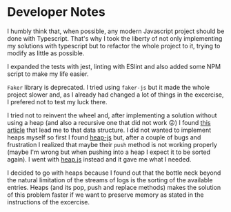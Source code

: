 # Developer Notes

I humbly think that, when possible, any modern Javascript project should be done with Typescript.
That's why I took the liberty of not only implementing my solutions with typescript but to
refactor the whole project to it, trying to modify as little as possible.

I expanded the tests with jest, linting with ESlint and also added some NPM script to make my life
easier.

`Faker` library is deprecated. I tried using `faker-js` but it made the whole project slower and, as I
already had changed a lot of things in the excercise, I prefered not to test my luck there.

I tried not to reinvent the wheel and, after implementing a solution
without using a heap (and also a recursive one that did not work 😜) I found
[this article](https://www.queryhome.com/tech/106726/given-active-stream-sorted-arrays-would-merge-efficiently#a_list_title)
that lead me to that data structure. I did not wanted to implement heaps myself so first I found
[heap-js](https://github.com/ignlg/heap-js) but, after a couple of bugs and frustration I realized
that maybe their `push` method is not working properly (maybe I'm wrong but when pushing into a heap I
expect it to be sorted again). I went with [heap.js](https://github.com/qiao/heap.js) instead and it
gave me what I needed.

I decided to go with heaps because I found out that the bottle neck beyond the natural limitation of
the streams of logs is the sorting of the available entries. Heaps (and its pop, push and replace methods)
makes the solution of this problem faster if we want to preserve memory as stated in the instructions of
the excercise.
